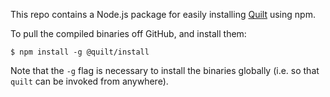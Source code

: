This repo contains a Node.js package for easily installing
[Quilt](http://quilt.io) using npm.

To pull the compiled binaries off GitHub, and install them:
```
$ npm install -g @quilt/install
```
Note that the `-g` flag is necessary to install the binaries globally (i.e. so
that `quilt` can be invoked from anywhere).

